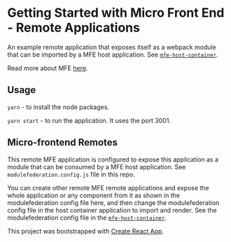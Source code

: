 # Getting Started with Micro Front End - Remote Applications

An example remote application that exposes itself as a webpack module that can be imported by a MFE host application. See [`mfe-host-container`](https://github.com/sroy-eq/mfe-host-container).

Read more about MFE [here](https://micro-frontends.org/). 


## Usage

`yarn` - to install the node packages. 

`yarn start` - to run the application. It uses the port 3001. 


## Micro-frontend Remotes
This remote MFE application is configured to expose this application as a module that can be consumed by a MFE host application. See `modulefederation.config.js` file in this repo. 

You can create other remote MFE remote applications and expose the whole application or any component from it as shown in the modulefederation config file here, and then change the modulefederation config file in the host container application to import and render. See the modulefederation config file in the [`mfe-host-container`](https://github.com/sroy-eq/mfe-host-container/blob/main/modulefederation.config.js). 


This project was bootstrapped with [Create React App](https://github.com/facebook/create-react-app).

